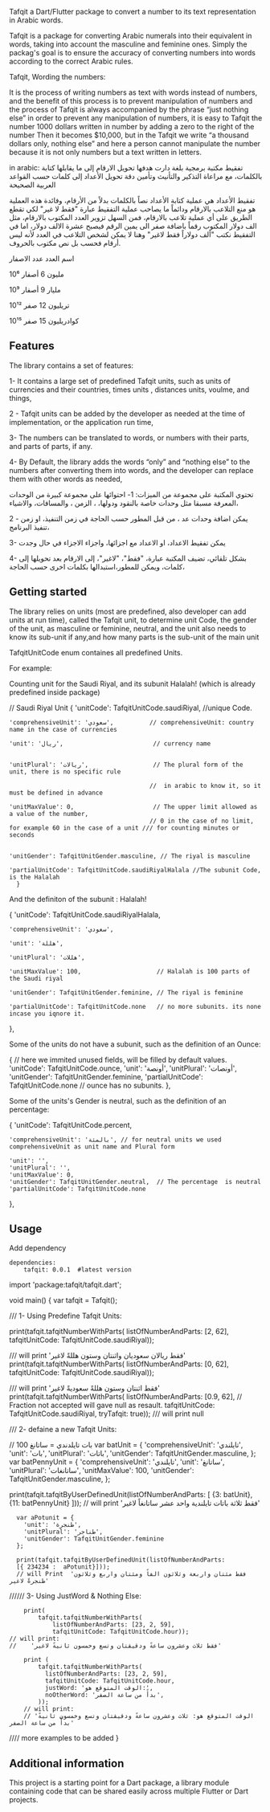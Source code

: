 Tafqit a  Dart/Flutter  package  to convert a number to its text representation in Arabic words.

Tafqit is a package for converting Arabic numerals into their equivalent in words, taking into account the masculine and feminine ones.
Simply the packag's goal is to ensure the accuracy of converting numbers into words according to the correct Arabic rules.


Tafqit, Wording  the numbers:

It is the process of writing numbers as text with words instead of numbers, and the benefit of this process is to prevent manipulation of numbers and the process of Tafqit is always accompanied by the phrase “just nothing else” in order to prevent any manipulation of numbers, it is easy to Tafqit the number 1000 dollars written in number by adding a zero to the right of the number Then it becomes $10,000, but in the Tafqit we write “a thousand dollars only, nothing else” and here a person cannot manipulate the number because it is not only numbers but a text written in letters.


in arabic:
تفقيط مكتبة برمجية بلغة دارت هدفها تحويل الارقام إلى ما يقابلها كتابة بالكلمات، مع مراعاة التذكير والتأنيث
  وتأمين دقة تحويل الأعداد إلى كلمات حسب القواعد العربية الصحيحة


تفقيط اﻷعداد
هي عملية كتابة الأعداد نصاً بالكلمات بدلاً من الأرقام، وفائدة هذه العملية هو منع التلاعب بالارقام ودائماً ما يصاحب عملية التفقيط عبارة "فقط لا غير" لكي تقطع الطريق على أي عملية تلاعب بالارقام، فمن السهل تزوير العدد
المكتوب بالارقام، مثل الف دولار المكتوب رقماً باضافة صفر الى يمين الرقم فيصبح عشرة الالف دولار، اما في التفقيط نكتب "ألف دولاراً فقط لاغير" وهنا لا يمكن لشخص التلاعب في العدد لأنه ليس أرقام فحسب بل نص مكتوب بالحروف.


اسم العدد    	عدد            الاصفار

مليون        	6 أصفار          10⁶

مليار          	9 أصفار          10⁹

تريليون      	12 صفر          10¹²

كوادريليون       	15 صفر          10¹⁵



## Features
The library contains a set of features:

1- It contains a large set of predefined Tafqit units,
such as units of currencies and their countries, times units , distances units, voulme,  and things,

2 - Tafqit units can be added by the developer as needed at the time of implementation, or the application run time,

3- The numbers can be translated to words, or numbers with their parts, and parts of parts, if any.

4- By Default, the library adds the words “only” and “nothing else” to the numbers after converting them into words, and the developer can replace them with other words as needed,

تحتوي المكتبة على مجموعة من الميزات:
1-  احتوائها على مجموعة كبيرة من الوحدات المعرفة مسبقا
مثل وحدات خاصة بالنقود ودولها، ،  الزمن ، والمسافات، والاشياء، 

2 - يمكن اضافة وحدات عد ،  من قبل المطور حسب الحاجة في زمن التنفيذ، او زمن تنفيذ البرنامج، 

3-  يمكن تفقيط الاعداد، او الاعداد مع اجزائها، واجزاء الاجزاء في حال وجدت

4- بشكل تلقائي، تضيف المكتبة عبارة، "فقط"، "لاغير"، إلى الارقام بعد تحويلها إلى كلمات،  ويمكن للمطور،استبدالها بكلمات اخرى حسب الحاجة، 



## Getting started

The library relies on units (most are predefined, also developer can add units at run time), called the Tafqit  unit, to determine  unit Code, the gender of the unit,  as masculine or feminine, neutral, and the unit also needs to know its sub-unit if any,and how many parts is the sub-unit of the main unit 


TafqitUnitCode enum containes all predefined Units.


For example:

Counting unit for the Saudi Riyal, and its subunit  Halalah! (which is already predefined inside package)

//  Saudi Riyal Unit 
{
    'unitCode': TafqitUnitCode.saudiRiyal,  //unique Code.

    'comprehensiveUnit': 'سعودي',          // comprehensiveUnit: country name in the case of currencies

    'unit': 'ريال',                         // currency name


    'unitPlural': 'ريالات',                  // The plural form of the unit, there is no specific rule 

                                           //  in arabic to know it, so it must be defined in advance

    'unitMaxValue': 0,                      // The upper limit allowed as a value of the number,
                                           // 0 in the case of no limit, for example 60 in the case of a unit /// for counting minutes or seconds


    'unitGender': TafqitUnitGender.masculine, // The riyal is masculine

    'partialUnitCode': TafqitUnitCode.saudiRiyalHalala //The subunit Code, is the Halalah
      }

And the  definiton of the subunit  : Halalah!

  {
    'unitCode': TafqitUnitCode.saudiRiyalHalala,

    'comprehensiveUnit': 'سعودي',

    'unit': 'هللة',

    'unitPlural': 'هللات',

    'unitMaxValue': 100,                     // Halalah is 100 parts of the Saudi riyal

    'unitGender': TafqitUnitGender.feminine, // The riyal is feminine

    'partialUnitCode': TafqitUnitCode.none   // no more subunits. its none incase you iqnore it.

  },


Some of the units do not have a subunit, such as the definition of an Ounce:

{ // here we immited unused fields, will be filled by default values.
    'unitCode': TafqitUnitCode.ounce,
    'unit': 'أونصة',
    'unitPlural': 'أونصات',
    'unitGender': TafqitUnitGender.feminine,
    'partialUnitCode': TafqitUnitCode.none  // ounce has no  subunits.
  },


Some of the units's Gender is neutral, such as the definition of an percentage:

  {
    'unitCode': TafqitUnitCode.percent,
    
    'comprehensiveUnit': 'بالمئة', // for neutral units we used comprehensiveUnit as unit name and Plural form
    
    'unit': '',
    'unitPlural': '',
    'unitMaxValue': 0,
    'unitGender': TafqitUnitGender.neutral,  // The percentage  is neutral
    'partialUnitCode': TafqitUnitCode.none
  },


## Usage


Add dependency

    dependencies:
        tafqit: 0.0.1  #latest version


import 'package:tafqit/tafqit.dart';



void main() {
  var tafqit = Tafqit();


///  1- Using  Predefine Tafqit Units:

  print(tafqit.tafqitNumberWithParts(
      listOfNumberAndParts: [2, 62],
      tafqitUnitCode: TafqitUnitCode.saudiRiyal));

  /// will print    'فقط ريالان سعوديان واثنتان وستون هللةً لاغير'
  print(tafqit.tafqitNumberWithParts(
      listOfNumberAndParts: [0, 62],
      tafqitUnitCode: TafqitUnitCode.saudiRiyal));

  /// will print 'فقط اثنتان وستون هللةً سعوديةً لاغير'
  print(tafqit.tafqitNumberWithParts(
      listOfNumberAndParts: [0.9, 62], //  Fraction not accepted will gave null as resault.
      tafqitUnitCode: TafqitUnitCode.saudiRiyal,
      tryTafqit: true));
  /// will print  null




///  2- defaine a new Tafqit Units:

  // بات تايلدندي   =  ساتانغ 100
  var batUnit = {
    'comprehensiveUnit': 'تايلندي',
    'unit': 'بات',
    'unitPlural': 'باتات',
     'unitGender': TafqitUnitGender.masculine,
  };
  var batPennyUnit = {
    'comprehensiveUnit': 'تايلندي',
    'unit': 'ساتانغ',
    'unitPlural': 'ساتانغات',
    'unitMaxValue': 100,
    'unitGender': TafqitUnitGender.masculine,
  };

  print(tafqit.tafqitByUserDefinedUnit(listOfNumberAndParts: [
    {3: batUnit},
    {11: batPennyUnit}
  ]));
  // will print  'فقط ثلاثة باتات تايلندية واحد عشر ساتانغاً لاغير'


      var aPotunit = {
        'unit': 'طنجرة',
        'unitPlural': 'طناجر',
        'unitGender': TafqitUnitGender.feminine
      };

      print(tafqit.tafqitByUserDefinedUnit(listOfNumberAndParts:
      [{ 234234 :  aPotunit}]));
      // will Print  'فقط مئتان واربعة وثلاثون الفاً ومئتان واربع وثلاثون طنجرةً لاغير'


////// 3- Using JustWord & Nothing Else:


        print(
            tafqit.tafqitNumberWithParts(
                listOfNumberAndParts: [23, 2, 59],
                tafqitUnitCode: TafqitUnitCode.hour));
    // will print:
    //    'فقط ثلاث وعشرون ساعةً ودقيقتان وتسع وخمسون ثانيةً لاغير'

        print (
            tafqit.tafqitNumberWithParts(
              listOfNumberAndParts: [23, 2, 59],
              tafqitUnitCode: TafqitUnitCode.hour,
              justWord: 'الوقت المتوقع هو:',
              noOtherWord: 'بدأً من ساعة الصفر',
            ));
        // will print:
        // 'الوقت المتوقع هو: ثلاث وعشرون ساعةً ودقيقتان وتسع وخمسون ثانيةً بدأً من ساعة الصفر'

//// more examples to be added
}








## Additional information

This project is a starting point for a Dart package, a library module containing code that can be shared easily across multiple Flutter or Dart projects.
